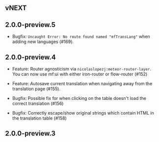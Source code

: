 ## vNEXT

## 2.0.0-preview.5

* Bugfix: `Uncaught Error: No route found named "mfTransLang"` when adding
  new languages (#169).

## 2.0.0-preview.4

* Feature: Router agnosticism via `nicolaslopezj:meteor-router-layer`.  You
  can now use mf:ui with either iron-router or flow-router (#152)

* Feature: Autosave current translation when navigating away from the
  translation page (#155).

* Bugfix: Possible fix for when clicking on the table doesn't load the
  correct translation (#156)

* Bugfix: Correctly escape/show original strings which contain HTML in
  the translation table (#158)

## 2.0.0-preview.3